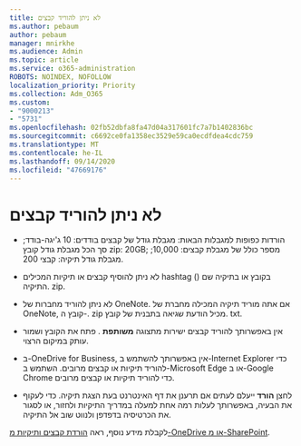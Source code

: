 ```yaml
---
title: לא ניתן להוריד קבצים
ms.author: pebaum
author: pebaum
manager: mnirkhe
ms.audience: Admin
ms.topic: article
ms.service: o365-administration
ROBOTS: NOINDEX, NOFOLLOW
localization_priority: Priority
ms.collection: Adm_O365
ms.custom:
- "9000213"
- "5731"
ms.openlocfilehash: 02fb52dbfa8fa47d04a317601fc7a7b1402836bc
ms.sourcegitcommit: c6692ce0fa1358ec3529e59ca0ecdfdea4cdc759
ms.translationtype: MT
ms.contentlocale: he-IL
ms.lasthandoff: 09/14/2020
ms.locfileid: "47669176"
---
```

# <a name="unable-to-download-files"></a>לא ניתן להוריד קבצים

- הורדות כפופות למגבלות הבאות: מגבלת גודל של קבצים בודדים: 10 ג'יגה-בודד; סך הכל מגבלת גודל קובץ zip: 20GB; מספר כולל של מגבלת קבצים: 10,000; מגבלת גודל תיקיה: קבצי 200.
- לא ניתן להוסיף קבצים או תיקיות המכילים hashtag () בקובץ או בתיקיה שם התיקיה. zip.  
    
- לא ניתן להוריד מחברות של OneNote. אם אתה מוריד תיקיה המכילה מחברת של OneNote, קובץ ה-. zip מכיל הודעת שגיאה בתבנית של קובץ. txt.  
    
- אין באפשרותך להוריד קבצים ישירות מתצוגה **משותפת**  . פתח את הקובץ ושמור עותק במיקום הרצוי.  
    
- ב-OneDrive for Business, אין באפשרותך להשתמש ב-Internet Explorer כדי להוריד תיקיות או קבצים מרובים. השתמש ב-Microsoft Edge או ב-Google Chrome כדי להוריד תיקיות או קבצים מרובים.  
    
- לחצן **הורד** ייעלם לעתים אם תרענן את דף האינטרנט בעת הצגת תיקיה. כדי לעקוף את הבעיה, באפשרותך לעלות רמה אחת למעלה במדריך התיקיות ולחזור, או לסגור את הכרטיסיה בדפדפן ולנווט שוב אל התיקיה.  
    
לקבלת מידע נוסף, ראה [הורדת קבצים ותיקיות מ-OneDrive או מ-SharePoint](https://support.office.com/article/download-files-and-folders-from-onedrive-or-sharepoint-5c7397b7-19c7-4893-84fe-d02e8fa5df05).